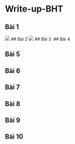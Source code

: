 # Write-up-BHT
##  Bài 1
<img src="https://i.imgur.com/BbzX9bc.png">
##  Bài 2
<img src="https://i.imgur.com/SY9LJtX.png">
##  Bài 3
<img scr="https://i.imgur.com/Us7RG5z.png">
##  Bài 4

##  Bài 5


##  Bài 6

##  Bài 7

##  Bài 8

##  Bài 9

##  Bài 10



